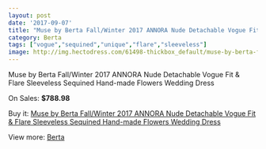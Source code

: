 ```yaml
---
layout: post
date: '2017-09-07'
title: "Muse by Berta Fall/Winter 2017 ANNORA Nude Detachable Vogue Fit & Flare Sleeveless Sequined Hand-made Flowers Wedding Dress"
category: Berta
tags: ["vogue","sequined","unique","flare","sleeveless"]
image: http://img.hectodress.com/61498-thickbox_default/muse-by-berta-fall-winter-2017-annora-nude-detachable-vogue-fit-flare-sleeveless-sequined-hand-made-flowers-wedding-dress.jpg
---
```

Muse by Berta Fall/Winter 2017 ANNORA Nude Detachable Vogue Fit & Flare Sleeveless Sequined Hand-made Flowers Wedding Dress

On Sales: **$788.98**
<a href="https://www.hectodress.com/berta/19839-muse-by-berta-fall-winter-2017-annora-nude-detachable-vogue-fit-flare-sleeveless-sequined-hand-made-flowers-wedding-dress.html"><amp-img layout="responsive" width="600" height="600" src="//img.hectodress.com/61498-thickbox_default/muse-by-berta-fall-winter-2017-annora-nude-detachable-vogue-fit-flare-sleeveless-sequined-hand-made-flowers-wedding-dress.jpg" alt="Muse by Berta Fall/Winter 2017 ANNORA Nude Detachable Vogue Fit & Flare Sleeveless Sequined Hand-made Flowers Wedding Dress 0" /></a>
<a href="https://www.hectodress.com/berta/19839-muse-by-berta-fall-winter-2017-annora-nude-detachable-vogue-fit-flare-sleeveless-sequined-hand-made-flowers-wedding-dress.html"><amp-img layout="responsive" width="600" height="600" src="//img.hectodress.com/61503-thickbox_default/muse-by-berta-fall-winter-2017-annora-nude-detachable-vogue-fit-flare-sleeveless-sequined-hand-made-flowers-wedding-dress.jpg" alt="Muse by Berta Fall/Winter 2017 ANNORA Nude Detachable Vogue Fit & Flare Sleeveless Sequined Hand-made Flowers Wedding Dress 1" /></a>
<a href="https://www.hectodress.com/berta/19839-muse-by-berta-fall-winter-2017-annora-nude-detachable-vogue-fit-flare-sleeveless-sequined-hand-made-flowers-wedding-dress.html"><amp-img layout="responsive" width="600" height="600" src="//img.hectodress.com/61502-thickbox_default/muse-by-berta-fall-winter-2017-annora-nude-detachable-vogue-fit-flare-sleeveless-sequined-hand-made-flowers-wedding-dress.jpg" alt="Muse by Berta Fall/Winter 2017 ANNORA Nude Detachable Vogue Fit & Flare Sleeveless Sequined Hand-made Flowers Wedding Dress 2" /></a>
<a href="https://www.hectodress.com/berta/19839-muse-by-berta-fall-winter-2017-annora-nude-detachable-vogue-fit-flare-sleeveless-sequined-hand-made-flowers-wedding-dress.html"><amp-img layout="responsive" width="600" height="600" src="//img.hectodress.com/61501-thickbox_default/muse-by-berta-fall-winter-2017-annora-nude-detachable-vogue-fit-flare-sleeveless-sequined-hand-made-flowers-wedding-dress.jpg" alt="Muse by Berta Fall/Winter 2017 ANNORA Nude Detachable Vogue Fit & Flare Sleeveless Sequined Hand-made Flowers Wedding Dress 3" /></a>
<a href="https://www.hectodress.com/berta/19839-muse-by-berta-fall-winter-2017-annora-nude-detachable-vogue-fit-flare-sleeveless-sequined-hand-made-flowers-wedding-dress.html"><amp-img layout="responsive" width="600" height="600" src="//img.hectodress.com/61500-thickbox_default/muse-by-berta-fall-winter-2017-annora-nude-detachable-vogue-fit-flare-sleeveless-sequined-hand-made-flowers-wedding-dress.jpg" alt="Muse by Berta Fall/Winter 2017 ANNORA Nude Detachable Vogue Fit & Flare Sleeveless Sequined Hand-made Flowers Wedding Dress 4" /></a>
<a href="https://www.hectodress.com/berta/19839-muse-by-berta-fall-winter-2017-annora-nude-detachable-vogue-fit-flare-sleeveless-sequined-hand-made-flowers-wedding-dress.html"><amp-img layout="responsive" width="600" height="600" src="//img.hectodress.com/61499-thickbox_default/muse-by-berta-fall-winter-2017-annora-nude-detachable-vogue-fit-flare-sleeveless-sequined-hand-made-flowers-wedding-dress.jpg" alt="Muse by Berta Fall/Winter 2017 ANNORA Nude Detachable Vogue Fit & Flare Sleeveless Sequined Hand-made Flowers Wedding Dress 5" /></a>

Buy it: [Muse by Berta Fall/Winter 2017 ANNORA Nude Detachable Vogue Fit & Flare Sleeveless Sequined Hand-made Flowers Wedding Dress](https://www.hectodress.com/berta/19839-muse-by-berta-fall-winter-2017-annora-nude-detachable-vogue-fit-flare-sleeveless-sequined-hand-made-flowers-wedding-dress.html "Muse by Berta Fall/Winter 2017 ANNORA Nude Detachable Vogue Fit & Flare Sleeveless Sequined Hand-made Flowers Wedding Dress")

View more: [Berta](https://www.hectodress.com/318-berta "Berta")